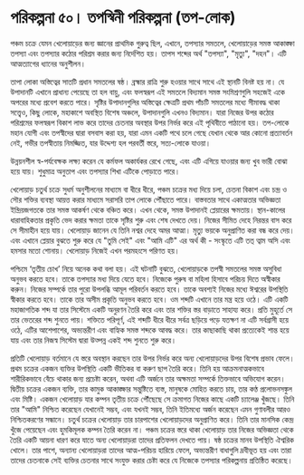 # পরিকল্পনা ৫০। তপস্বিনী পরিকল্পনা (তপ-লোক)

পঞ্চম চক্রে যেমন খেলোয়াড়ের জন্য জ্ঞানের প্রাথমিক গুরুত্ব ছিল, এখানে, তপস্যার সমতলে, খেলোয়াড়ের সমস্ত আকাঙ্ক্ষা তপস্যা এবং তপস্যার কঠোর পরিশ্রম করার জন্য নির্দেশিত হয়। তাপস শব্দের অর্থ "তপস্যা", "মৃত্যু", "দহন"। এটি আত্মত্যাগের ধ্যানের অনুশীলন।

তাপা লোকা অস্তিত্বের সাতটি প্রধান সমতলের ষষ্ঠ। ব্রহ্মার রাত্রি শুরু হওয়ার সাথে সাথে এই স্থানটি বিনষ্ট হয় না। যে উপাদানটি এখানে প্রাধান্য পেয়েছে তা হল বায়ু, এবং ফলস্বরূপ এই সমতলে বিদ্যমান সমস্ত সংমিশ্রণগুলি সহজেই একে অপরের মধ্যে প্রবেশ করতে পারে। সৃষ্টির উপাদানগুলির অস্তিত্বের ক্ষেত্রটি প্রথম পাঁচটি সমতলের মধ্যে সীমাবদ্ধ থাকা সত্ত্বেও, কিছু লোকে, মহাকাশে অবস্থিত বিশেষ অঞ্চলে, উপাদানগুলি এখনও বিদ্যমান। যারা নিজের উপর কঠোর পরিশ্রমের ফলস্বরূপ বিকাশ লাভ করে তাদের চেতনার অবস্থার উপর নির্ভর করে এই পৃথিবীতে পাঠানো হয়। তপ-লোকে মহান যোগী এবং তপস্বীদের দ্বারা বসবাস করা হয়, যারা এমন একটি পথে চলে গেছে যেখান থেকে আর কোনো প্রত্যাবর্তন নেই, গভীর তপস্বীতায় নিমজ্জিত, যার উদ্দেশ্য হল পরবর্তী স্তরে, সত্য-লোকে যাওয়া।

উন্নয়নশীল স্ব-পর্যবেক্ষক লক্ষ্য করেন যে কর্মফল অকার্যকর রেখে গেছে, এবং এটি এগিয়ে যাওয়ার জন্য খুব ভারী বোঝা হয়ে যায়। শুধুমাত্র অনুতাপ এবং তপস্যার শিখা এটিকে পোড়াতে পারে।

খেলোয়াড় চতুর্থ চক্রে সুধর্ম অনুশীলনের মাধ্যমে বা ধীরে ধীরে, পঞ্চম চক্রের মধ্য দিয়ে চলা, চেতনা বিকাশ এবং চন্দ্র ও সৌর শক্তির ব্যবস্থা আয়ত্ত করার মাধ্যমে সরাসরি তাপ লোকে পৌঁছাতে পারে। বাস্তবতার সাথে একাত্মতার অভিজ্ঞতা ইন্দ্রিয়জগতকে তার সমস্ত আকর্ষণ থেকে বঞ্চিত করে। এখন থেকে, সমস্ত উপাদানই প্লেয়ারের ক্ষমতায়। স্থান-কালের ধারাবাহিকতার প্রকৃতি ভেদ করার ক্ষমতা তাকে সৃষ্টির শুরু এবং শেষ দেখতে দেয়। নিজের সীমিত দেহে নিরন্তর বাস করে সে সীমাহীন হয়ে যায়। খেলোয়াড় জানেন যে তিনি নশ্বর দেহে অমর আত্মা। মৃত্যু ভয়কে অনুপ্রাণিত করা বন্ধ করে দেয়। এবং এখানে প্লেয়ার বুঝতে শুরু করে যে "তুমি সেই" এবং "আমি এটি" এর অর্থ কী - সংস্কৃতে এটি তত্ ত্বাম অসি এবং হমসার মতো শোনায়। খেলোয়াড় নিজেই এখন পরমহংসে পরিণত হয়।

পশ্চিমে ‘তৃতীয় চোখ’ নিয়ে অনেক কথা বলা হয়। এই ঘটনাটি বুঝতে, খেলোয়াড়কে তপস্বী সমতলের সমস্ত অসুবিধা অনুভব করতে হবে। তাকে তপস্যার মধ্য দিয়ে যেতে হবে। নিজেকে পুরুষ বা মহিলা হিসাবে পরিচয় দিতে অস্বীকার করুন। নিজের সম্পর্কে তার পুরো উপলব্ধি আমূল পরিবর্তন করতে হবে। তাকে অবশ্যই নিজের মধ্যে ঈশ্বরের উপস্থিতি স্বীকার করতে হবে। তাকে তার অসীম প্রকৃতি অনুভব করতে হবে। ওম শব্দটি এখানে তার মন্ত্র হয়ে ওঠে। এটি একটি মহাজাগতিক শব্দ যা তার সিস্টেমে একটি অনুরণন তৈরি করে এবং তার শক্তির স্তর বাড়াতে সাহায্য করে। প্রতি মুহূর্তে সে তার ভেতরের শব্দ শুনতে পায়। শক্তিতে পরিপূর্ণ, এই শব্দটি ধীরে ধীরে সর্বত্র ছড়িয়ে পড়ে যতক্ষণ না এটি সর্বগ্রাসী হয়ে ওঠে, এটির আশেপাশের, অভ্যন্তরীণ এবং বাহ্যিক সমস্ত শব্দকে আবদ্ধ করে। তার কাছাকাছি থাকা প্রত্যেকেই শান্ত হয়ে যায় এবং তার নিজস্ব সিস্টেম দ্বারা উত্পন্ন একই শব্দ শুনতে শুরু করে।

প্রতিটি খেলোয়াড় বর্তমানে যে স্তরে অবস্থান করছেন তার উপর নির্ভর করে অন্য খেলোয়াড়দের উপর বিশেষ প্রভাব ফেলে। প্রথম চক্রের একজন ব্যক্তির উপস্থিতি একটি ভীতিকর বা করুণ ছাপ তৈরি করে। তিনি হয় আক্রমনাত্মকভাবে শারীরিকভাবে বেঁচে থাকার জন্য প্রচেষ্টা করেন, অথবা এটি অর্জনে তার অক্ষমতা সম্পর্কে তিক্তভাবে অভিযোগ করেন। দ্বিতীয় চক্রের একজন ব্যক্তি, তার কামুক আকাঙ্ক্ষার সন্তুষ্টিতে ব্যস্ত, মানুষকে মোহিত করতে চায়, তার কণ্ঠ প্রলোভনসঙ্কুল এবং মিষ্টি। একজন খেলোয়াড় যার কম্পন তৃতীয় চক্রে পৌঁছেছে সে ক্রমাগত নিজের কাছে একটি চ্যালেঞ্জ খুঁজছে। তিনি তার "আমি" নিশ্চিত করেছেন যেখানেই সম্ভব, এবং যখনই সম্ভব, তিনি ইতিমধ্যে অর্জন করেছেন এমন গুণাবলীর আরও নিশ্চিতকরণের সন্ধানে। চতুর্থ চক্রের খেলোয়াড় তার চারপাশের খেলোয়াড়দের অনুপ্রাণিত করে। তিনি তার মানসিক কেন্দ্র খুঁজে পেয়েছেন এবং হুমকিমূলক কম্পন তৈরি করেন না। পঞ্চম চক্রের স্তরে থাকা খেলোয়াড় তার নিজের অভিজ্ঞতা থেকে তৈরি একটি আয়না ধারণ করে যাতে অন্য খেলোয়াড়রা তাদের প্রতিফলন দেখতে পায়। ষষ্ঠ চক্রের মানব উপস্থিতি ঐশ্বরিক খোলে। তার পাশে, অন্যান্য খেলোয়াড়রা তাদের আত্ম-পরিচয় হারিয়ে ফেলে, অভ্যন্তরীণ বাধাগুলি দ্রবীভূত হয় এবং তারা তাদের চেতনাকে সেই ব্যক্তির চেতনার সাথে সংযুক্ত করার চেষ্টা করে যে নিজেকে তপস্যার পরিকল্পনায় প্রতিষ্ঠিত করেছে।
